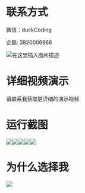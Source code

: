 # 联系方式

微信：duckCoding

企鹅: 3820006966

![在这里插入图片描述](http://upload.cxycsx.vip/91ab4bcb4f2c4c6db86365bb6d6e9c62.jpeg)

# 详细视频演示

请联系我获取更详细的演示视频

# 运行截图

![](http://www.bysj52.com/uploadfile/ueditor/image/202306/%E6%AF%95%E8%AE%BEssm821%E4%BC%81%E4%B8%9A%E5%91%98%E5%B7%A5%E5%B2%97%E5%89%8D%E5%9F%B9%E8%AE%AD%E7%AE%A1%E7%90%86%E7%B3%BB%E7%BB%9F+vue%E6%BC%94%E7%A4%BA%E6%AF%95%E4%B8%9A%E8%AE%BE%E8%AE%A1/2.png)![](http://www.bysj52.com/uploadfile/ueditor/image/202306/%E6%AF%95%E8%AE%BEssm821%E4%BC%81%E4%B8%9A%E5%91%98%E5%B7%A5%E5%B2%97%E5%89%8D%E5%9F%B9%E8%AE%AD%E7%AE%A1%E7%90%86%E7%B3%BB%E7%BB%9F+vue%E6%BC%94%E7%A4%BA%E6%AF%95%E4%B8%9A%E8%AE%BE%E8%AE%A1/1.png)![](http://www.bysj52.com/uploadfile/ueditor/image/202306/%E6%AF%95%E8%AE%BEssm821%E4%BC%81%E4%B8%9A%E5%91%98%E5%B7%A5%E5%B2%97%E5%89%8D%E5%9F%B9%E8%AE%AD%E7%AE%A1%E7%90%86%E7%B3%BB%E7%BB%9F+vue%E6%BC%94%E7%A4%BA%E6%AF%95%E4%B8%9A%E8%AE%BE%E8%AE%A1/5.png)![](http://www.bysj52.com/uploadfile/ueditor/image/202306/%E6%AF%95%E8%AE%BEssm821%E4%BC%81%E4%B8%9A%E5%91%98%E5%B7%A5%E5%B2%97%E5%89%8D%E5%9F%B9%E8%AE%AD%E7%AE%A1%E7%90%86%E7%B3%BB%E7%BB%9F+vue%E6%BC%94%E7%A4%BA%E6%AF%95%E4%B8%9A%E8%AE%BE%E8%AE%A1/3.png)![](http://www.bysj52.com/uploadfile/ueditor/image/202306/%E6%AF%95%E8%AE%BEssm821%E4%BC%81%E4%B8%9A%E5%91%98%E5%B7%A5%E5%B2%97%E5%89%8D%E5%9F%B9%E8%AE%AD%E7%AE%A1%E7%90%86%E7%B3%BB%E7%BB%9F+vue%E6%BC%94%E7%A4%BA%E6%AF%95%E4%B8%9A%E8%AE%BE%E8%AE%A1/4.png)

# 为什么选择我

![](http://upload.cxycsx.vip/%E7%A8%8B%E5%BA%8F%E8%AE%BE%E8%AE%A1.png)

